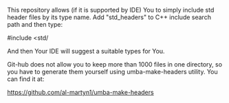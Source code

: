 This repository allows (if it is supported by IDE) You to simply include std header files by its type name.
Add "std_headers" to C++ include search path and then type:

  #include <std/
  
And then Your IDE will suggest a suitable types for You.

Git-hub does not allow you to keep more than 1000 files in one directory, so you have to generate them yourself using umba-make-headers utility.
You can find it at: 

  https://github.com/al-martyn1/umba-make-headers
